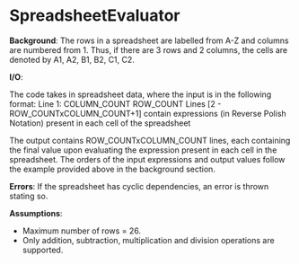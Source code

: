 # SpreadsheetEvaluator

**Background**: The rows in a spreadsheet are labelled from A-Z and columns are numbered from 1. Thus, if there are 3 rows and 2 columns, the cells are denoted by A1, A2, B1, B2, C1, C2.

**I/O**:

The code takes in spreadsheet data, where the input is in the following format:
Line 1: COLUMN_COUNT ROW_COUNT
Lines [2 - ROW_COUNTxCOLUMN_COUNT+1] contain expressions (in Reverse Polish Notation) present in each cell of the spreadsheet

The output contains ROW_COUNTxCOLUMN_COUNT lines, each containing the final value upon evaluating the expression present in each cell in the spreadsheet. The orders of the input expressions and output values follow the example provided above in the background section.

**Errors**: If the spreadsheet has cyclic dependencies, an error is thrown stating so.

**Assumptions**:
- Maximum number of rows = 26.
- Only addition, subtraction, multiplication and division operations are supported.

